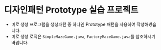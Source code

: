 # 디자인패턴 Prototype 실습 프로젝트
- 미로 생성 프로그램을 생성패턴 중 하나인 Prototype 패턴을 사용하여 작성해봤습니다.
- 미로 생성 로직은 `SimpleMazeGame.java`, `FactoryMazeGame.java`를 참조하시기 바랍니다.
